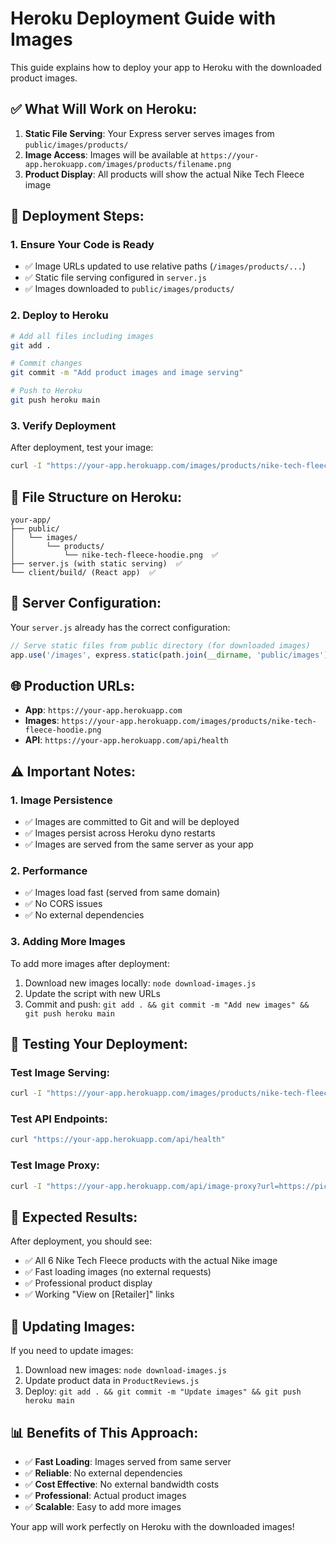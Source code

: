 # Heroku Deployment Guide with Images

This guide explains how to deploy your app to Heroku with the downloaded product images.

## ✅ **What Will Work on Heroku:**

1. **Static File Serving**: Your Express server serves images from `public/images/products/`
2. **Image Access**: Images will be available at `https://your-app.herokuapp.com/images/products/filename.png`
3. **Product Display**: All products will show the actual Nike Tech Fleece image

## 🚀 **Deployment Steps:**

### **1. Ensure Your Code is Ready**
- ✅ Image URLs updated to use relative paths (`/images/products/...`)
- ✅ Static file serving configured in `server.js`
- ✅ Images downloaded to `public/images/products/`

### **2. Deploy to Heroku**
```bash
# Add all files including images
git add .

# Commit changes
git commit -m "Add product images and image serving"

# Push to Heroku
git push heroku main
```

### **3. Verify Deployment**
After deployment, test your image:
```bash
curl -I "https://your-app.herokuapp.com/images/products/nike-tech-fleece-hoodie.png"
```

## 📁 **File Structure on Heroku:**
```
your-app/
├── public/
│   └── images/
│       └── products/
│           └── nike-tech-fleece-hoodie.png  ✅
├── server.js (with static serving)  ✅
└── client/build/ (React app)  ✅
```

## 🔧 **Server Configuration:**
Your `server.js` already has the correct configuration:
```javascript
// Serve static files from public directory (for downloaded images)
app.use('/images', express.static(path.join(__dirname, 'public/images')));
```

## 🌐 **Production URLs:**
- **App**: `https://your-app.herokuapp.com`
- **Images**: `https://your-app.herokuapp.com/images/products/nike-tech-fleece-hoodie.png`
- **API**: `https://your-app.herokuapp.com/api/health`

## ⚠️ **Important Notes:**

### **1. Image Persistence**
- ✅ Images are committed to Git and will be deployed
- ✅ Images persist across Heroku dyno restarts
- ✅ Images are served from the same server as your app

### **2. Performance**
- ✅ Images load fast (served from same domain)
- ✅ No CORS issues
- ✅ No external dependencies

### **3. Adding More Images**
To add more images after deployment:
1. Download new images locally: `node download-images.js`
2. Update the script with new URLs
3. Commit and push: `git add . && git commit -m "Add new images" && git push heroku main`

## 🧪 **Testing Your Deployment:**

### **Test Image Serving:**
```bash
curl -I "https://your-app.herokuapp.com/images/products/nike-tech-fleece-hoodie.png"
```

### **Test API Endpoints:**
```bash
curl "https://your-app.herokuapp.com/api/health"
```

### **Test Image Proxy:**
```bash
curl -I "https://your-app.herokuapp.com/api/image-proxy?url=https://picsum.photos/400/500"
```

## 🎯 **Expected Results:**

After deployment, you should see:
- ✅ All 6 Nike Tech Fleece products with the actual Nike image
- ✅ Fast loading images (no external requests)
- ✅ Professional product display
- ✅ Working "View on [Retailer]" links

## 🔄 **Updating Images:**

If you need to update images:
1. Download new images: `node download-images.js`
2. Update product data in `ProductReviews.js`
3. Deploy: `git add . && git commit -m "Update images" && git push heroku main`

## 📊 **Benefits of This Approach:**

- ✅ **Fast Loading**: Images served from same server
- ✅ **Reliable**: No external dependencies
- ✅ **Cost Effective**: No external bandwidth costs
- ✅ **Professional**: Actual product images
- ✅ **Scalable**: Easy to add more images

Your app will work perfectly on Heroku with the downloaded images! 